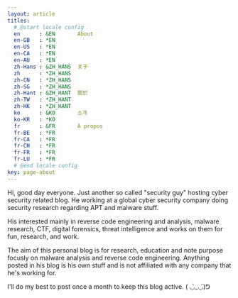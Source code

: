 ```yaml
---
layout: article
titles:
  # @start locale config
  en      : &EN       About
  en-GB   : *EN
  en-US   : *EN
  en-CA   : *EN
  en-AU   : *EN
  zh-Hans : &ZH_HANS  关于
  zh      : *ZH_HANS
  zh-CN   : *ZH_HANS
  zh-SG   : *ZH_HANS
  zh-Hant : &ZH_HANT  關於
  zh-TW   : *ZH_HANT
  zh-HK   : *ZH_HANT
  ko      : &KO       소개
  ko-KR   : *KO
  fr      : &FR       À propos
  fr-BE   : *FR
  fr-CA   : *FR
  fr-CH   : *FR
  fr-FR   : *FR
  fr-LU   : *FR
  # @end locale config
key: page-about
---
```


Hi, good day everyone. Just another so called "security guy" hosting cyber security related blog. He working at a global cyber security company doing security research regarding APT and malware stuff.

His interested mainly in reverse code engineering and analysis, malware research, CTF, digital forensics, threat intelligence and works on them for fun, research, and work.

The aim of this personal blog is for research, education and note purpose focusly on malware analysis and reverse code engineering. Anything posted in his blog is his own stuff and is not affiliated with any company that he's working for.

I'll do my best to post once a month to keep this blog active. ( ◡̀_◡́)ᕤ
